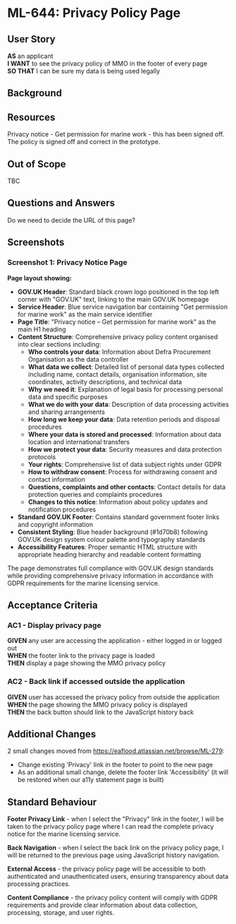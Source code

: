 # ML-644: Privacy Policy Page

## User Story

**AS** an applicant  
**I WANT** to see the privacy policy of MMO in the footer of every page  
**SO THAT** I can be sure my data is being used legally

## Background

## Resources

Privacy notice - Get permission for marine work - this has been signed off. The policy is signed off and correct in the prototype.

## Out of Scope

TBC

## Questions and Answers

Do we need to decide the URL of this page?

## Screenshots

### Screenshot 1: Privacy Notice Page

**Page layout showing:**

- **GOV.UK Header**: Standard black crown logo positioned in the top left corner with "GOV.UK" text, linking to the main GOV.UK homepage
- **Service Header**: Blue service navigation bar containing "Get permission for marine work" as the main service identifier
- **Page Title**: "Privacy notice – Get permission for marine work" as the main H1 heading
- **Content Structure**: Comprehensive privacy policy content organised into clear sections including:
  - **Who controls your data**: Information about Defra Procurement Organisation as the data controller
  - **What data we collect**: Detailed list of personal data types collected including name, contact details, organisation information, site coordinates, activity descriptions, and technical data
  - **Why we need it**: Explanation of legal basis for processing personal data and specific purposes
  - **What we do with your data**: Description of data processing activities and sharing arrangements
  - **How long we keep your data**: Data retention periods and disposal procedures
  - **Where your data is stored and processed**: Information about data location and international transfers
  - **How we protect your data**: Security measures and data protection protocols
  - **Your rights**: Comprehensive list of data subject rights under GDPR
  - **How to withdraw consent**: Process for withdrawing consent and contact information
  - **Questions, complaints and other contacts**: Contact details for data protection queries and complaints procedures
  - **Changes to this notice**: Information about policy updates and notification procedures
- **Standard GOV.UK Footer**: Contains standard government footer links and copyright information
- **Consistent Styling**: Blue header background (#1d70b8) following GOV.UK design system colour palette and typography standards
- **Accessibility Features**: Proper semantic HTML structure with appropriate heading hierarchy and readable content formatting

The page demonstrates full compliance with GOV.UK design standards while providing comprehensive privacy information in accordance with GDPR requirements for the marine licensing service.

## Acceptance Criteria

### AC1 - Display privacy page

**GIVEN** any user are accessing the application - either logged in or logged out  
**WHEN** the footer link to the privacy page is loaded  
**THEN** display a page showing the MMO privacy policy

### AC2 - Back link if accessed outside the application

**GIVEN** user has accessed the privacy policy from outside the application  
**WHEN** the page showing the MMO privacy policy is displayed  
**THEN** the back button should link to the JavaScript history back

## Additional Changes

2 small changes moved from https://eaflood.atlassian.net/browse/ML-279:

- Change existing 'Privacy' link in the footer to point to the new page
- As an additional small change, delete the footer link 'Accessibility' (it will be restored when our a11y statement page is built)

## Standard Behaviour

**Footer Privacy Link** - when I select the "Privacy" link in the footer, I will be taken to the privacy policy page where I can read the complete privacy notice for the marine licensing service.

**Back Navigation** - when I select the back link on the privacy policy page, I will be returned to the previous page using JavaScript history navigation.

**External Access** - the privacy policy page will be accessible to both authenticated and unauthenticated users, ensuring transparency about data processing practices.

**Content Compliance** - the privacy policy content will comply with GDPR requirements and provide clear information about data collection, processing, storage, and user rights.
